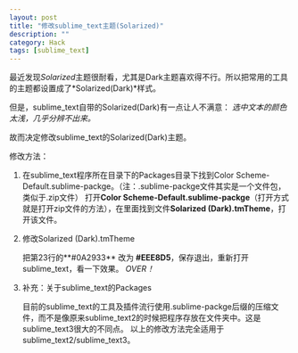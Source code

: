 ```yaml
---
layout: post
title: "修改sublime_text主题(Solarized)"
description: ""
category: Hack
tags: [sublime_text]
---
```


最近发现*Solarized*主题很耐看，尤其是Dark主题喜欢得不行。所以把常用的工具的主题都设置成了*Solarized(Dark)*样式。

但是，sublime_text自带的Solarized(Dark)有一点让人不满意：
*选中文本的颜色太浅，几乎分辨不出来。*

故而决定修改sublime_text的Solarized(Dark)主题。

修改方法：

1. 在sublime_text程序所在目录下的Packages目录下找到Color Scheme-Default.sublime-packge。（注：.sublime-packge文件其实是一个文件包，类似于.zip文件）
	打开**Color Scheme-Default.sublime-packge**（打开方式就是打开zip文件的方法），在里面找到文件**Solarized (Dark).tmTheme**，打开该文件。

2. 修改Solarized (Dark).tmTheme

    把第23行的**<string>#0A2933</string>** 改为 **<string>#EEE8D5</string>**，保存退出，重新打开sublime_text，看一下效果。
	*OVER！*

3. 补充：关于sublime_text的Packages

	目前的sublime_text的工具及插件流行使用.sublime-packge后缀的压缩文件，而不是像原来sublime_text2的时候把程序存放在文件夹中。这是sublime_text3很大的不同点。
	以上的修改方法完全适用于sublime_text2/sublime_text3。

